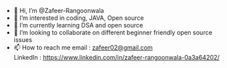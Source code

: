 - 👋 Hi, I’m @Zafeer-Rangoonwala
- 👀 I’m interested in coding, JAVA, Open source 
- 🌱 I’m currently learning DSA and open source
- 💞️ I’m looking to collaborate on different beginner friendly open source issues 
- 📫 How to reach me 
      email : zafeer02@gmail.com  
      LinkedIn : https://www.linkedin.com/in/zafeer-rangoonwala-0a3a64202/
      
<!---
Zafeer-R/Zafeer-R is a ✨ special ✨ repository because its `README.md` (this file) appears on your GitHub profile.
You can click the Preview link to take a look at your changes.
--->

